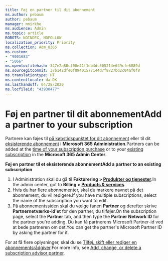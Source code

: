 ```yaml
---
title: Føj en partner til dit abonnement
ms.author: pebaum
author: pebaum
manager: mnirkhe
ms.audience: Admin
ms.topic: article
ROBOTS: NOINDEX, NOFOLLOW
localization_priority: Priority
ms.collection: Adm_O365
ms.custom:
- "9001683"
- "5066"
ms.openlocfilehash: 347e2a88cf00e41f1db4dc505214e649cfe6889d
ms.sourcegitcommit: 37b142dfe0f09401577144d7f8727bd2c04af0f8
ms.translationtype: HT
ms.contentlocale: da-DK
ms.lasthandoff: 04/28/2020
ms.locfileid: "43930477"
---
```

# <a name="add-a-partner-to-your-subscription"></a><span data-ttu-id="b3e09-102">Føj en partner til dit abonnement</span><span class="sxs-lookup"><span data-stu-id="b3e09-102">Add a partner to your subscription</span></span>

<span data-ttu-id="b3e09-103">Partnere kan føjes til [på købstidspunktet for dit abonnement](https://docs.microsoft.com/microsoft-365/admin/misc/add-partner?view=o365-worldwide#add-a-partner-at-the-time-of-purchase) eller til dit [eksisterende abonnement](https://docs.microsoft.com/microsoft-365/admin/misc/add-partner?view=o365-worldwide#add-a-partner-to-an-existing-subscription) i **Microsoft 365 Administration**.</span><span class="sxs-lookup"><span data-stu-id="b3e09-103">Partners can be added at the [time of your subscription purchase](https://docs.microsoft.com/microsoft-365/admin/misc/add-partner?view=o365-worldwide#add-a-partner-at-the-time-of-purchase) or to your [existing subscription](https://docs.microsoft.com/microsoft-365/admin/misc/add-partner?view=o365-worldwide#add-a-partner-to-an-existing-subscription) in the **Microsoft 365 Admin Center**.</span></span>

<span data-ttu-id="b3e09-104">**Føj en partner til et eksisterende abonnement**</span><span class="sxs-lookup"><span data-stu-id="b3e09-104">**Add a partner to an existing subscription**</span></span>

1. <span data-ttu-id="b3e09-105">I Administration skal du gå til **Fakturering > [Produkter og tjenester](https://go.microsoft.com/fwlink/p/?linkid=842054)**.</span><span class="sxs-lookup"><span data-stu-id="b3e09-105">In the admin center, got to **Billing > [Products & services](https://go.microsoft.com/fwlink/p/?linkid=842054)**.</span></span> 
2. <span data-ttu-id="b3e09-106">Hvis du har flere abonnementer, skal du markere navnet på det abonnement, du vil redigere.</span><span class="sxs-lookup"><span data-stu-id="b3e09-106">If you have multiple subscriptions, select the name of the subscription you want to edit.</span></span> 
3. <span data-ttu-id="b3e09-107">På abonnementssiden skal du vælge fanen **Partner** og derefter skrive **Partnernetværks-id'et** for den partner, du tilføjer.</span><span class="sxs-lookup"><span data-stu-id="b3e09-107">On the subscription page, select the **Partner** tab, and then type the **Partner Network ID** for the partner you're adding.</span></span> <span data-ttu-id="b3e09-108">Du kan få partnerens Microsoft Partner-id ved at bede partneren om det.</span><span class="sxs-lookup"><span data-stu-id="b3e09-108">You can get the partner's Microsoft Partner ID by asking the partner for it.</span></span> 

<span data-ttu-id="b3e09-109">For at få flere oplysninger, skal du se [Tilføj, skift eller rediger en abonnementsrådgiver](https://docs.microsoft.com/microsoft-365/admin/misc/add-partner).</span><span class="sxs-lookup"><span data-stu-id="b3e09-109">For more info, see [Add, change, or delete a subscription advisor partner](https://docs.microsoft.com/microsoft-365/admin/misc/add-partner).</span></span> 
